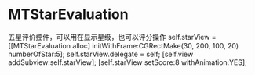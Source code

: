 # MTStarEvaluation
五星评价控件，可以用在显示星级，也可以评分操作
self.starView = [[MTStarEvaluation alloc] initWithFrame:CGRectMake(30, 200, 100, 20) numberOfStar:5];
self.starView.delegate = self;
[self.view addSubview:self.starView];
[self.starView setScore:8 withAnimation:YES];
